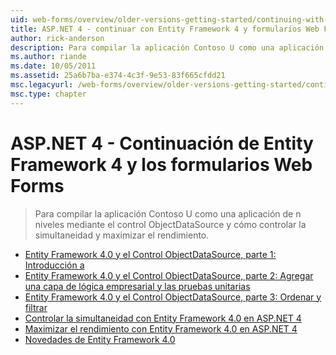 ```yaml
---
uid: web-forms/overview/older-versions-getting-started/continuing-with-ef/index
title: ASP.NET 4 - continuar con Entity Framework 4 y formularios Web Forms | Microsoft Docs
author: rick-anderson
description: Para compilar la aplicación Contoso U como una aplicación de n niveles mediante el control ObjectDataSource y cómo controlar la simultaneidad y maximizar el rendimiento.
ms.author: riande
ms.date: 10/05/2011
ms.assetid: 25a6b7ba-e374-4c3f-9e53-83f665cfdd21
msc.legacyurl: /web-forms/overview/older-versions-getting-started/continuing-with-ef
msc.type: chapter
---
```

<a name="aspnet-4---continuing-with-entity-framework-4-and-web-forms"></a>ASP.NET 4 - Continuación de Entity Framework 4 y los formularios Web Forms
====================
> Para compilar la aplicación Contoso U como una aplicación de n niveles mediante el control ObjectDataSource y cómo controlar la simultaneidad y maximizar el rendimiento.


- [Entity Framework 4.0 y el Control ObjectDataSource, parte 1: Introducción a](using-the-entity-framework-and-the-objectdatasource-control-part-1-getting-started.md)
- [Entity Framework 4.0 y el Control ObjectDataSource, parte 2: Agregar una capa de lógica empresarial y las pruebas unitarias](using-the-entity-framework-and-the-objectdatasource-control-part-2-adding-a-business-logic-layer-and-unit-tests.md)
- [Entity Framework 4.0 y el Control ObjectDataSource, parte 3: Ordenar y filtrar](using-the-entity-framework-and-the-objectdatasource-control-part-3-sorting-and-filtering.md)
- [Controlar la simultaneidad con Entity Framework 4.0 en ASP.NET 4](handling-concurrency-with-the-entity-framework-in-an-asp-net-web-application.md)
- [Maximizar el rendimiento con Entity Framework 4.0 en ASP.NET 4](maximizing-performance-with-the-entity-framework-in-an-asp-net-web-application.md)
- [Novedades de Entity Framework 4.0](what-s-new-in-the-entity-framework-4.md)
